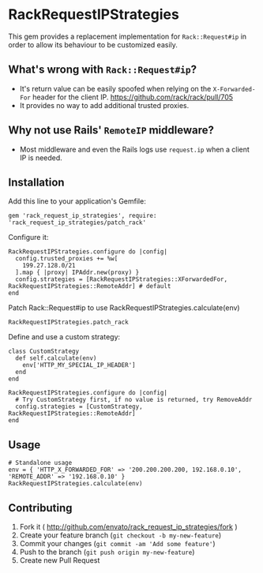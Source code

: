 # RackRequestIPStrategies

This gem provides a replacement implementation for `Rack::Request#ip` in order to allow its behaviour to be customized easily.

## What's wrong with `Rack::Request#ip`?


- It's return value can be easily spoofed when relying on the `X-Forwarded-For` header for the client IP. https://github.com/rack/rack/pull/705
- It provides no way to add additional trusted proxies.

## Why not use Rails' `RemoteIP` middleware?

- Most middleware and even the Rails logs use `request.ip` when a client IP is needed.

## Installation

Add this line to your application's Gemfile:

    gem 'rack_request_ip_strategies', require: 'rack_request_ip_strategies/patch_rack'

Configure it:

    RackRequestIPStrategies.configure do |config|
      config.trusted_proxies += %w[
        199.27.128.0/21
      ].map { |proxy| IPAddr.new(proxy) }
      config.strategies = [RackRequestIPStrategies::XForwardedFor, RackRequestIPStrategies::RemoteAddr] # default
    end

Patch Rack::Request#ip to use RackRequestIPStrategies.calculate(env)

    RackRequestIPStrategies.patch_rack

Define and use a custom strategy:

    class CustomStrategy
      def self.calculate(env)
        env['HTTP_MY_SPECIAL_IP_HEADER']
      end
    end

    RackRequestIPStrategies.configure do |config|
      # Try CustomStrategy first, if no value is returned, try RemoveAddr
      config.strategies = [CustomStrategy, RackRequestIPStrategies::RemoteAddr]
    end

## Usage

    # Standalone usage
    env = { 'HTTP_X_FORWARDED_FOR' => '200.200.200.200, 192.168.0.10', 'REMOTE_ADDR' => '192.168.0.10' }
    RackRequestIPStrategies.calculate(env)

## Contributing

1. Fork it ( http://github.com/envato/rack_request_ip_strategies/fork )
2. Create your feature branch (`git checkout -b my-new-feature`)
3. Commit your changes (`git commit -am 'Add some feature'`)
4. Push to the branch (`git push origin my-new-feature`)
5. Create new Pull Request
